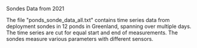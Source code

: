 Sondes Data from 2021

The file "ponds_sonde_data_all.txt" contains time series data from deployment sondes in
12 ponds in Greenland, spanning over multiple days.
The time series are cut for equal start and end of measurements.
The sondes measure various parameters with different sensors.
